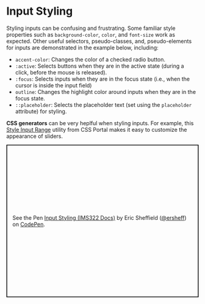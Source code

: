 # Input Styling

Styling inputs can be confusing and frustrating. Some familiar style properties such as `background-color`, `color`, and `font-size` work as expected. Other useful selectors, pseudo-classes, and, pseudo-elements for inputs are demonstrated in the example below, including:

- `accent-color`: Changes the color of a checked radio button.
- `:active`: Selects buttons when they are in the active state (during a click, before the mouse is released).
- `:focus`: Selects inputs when they are in the focus state (i.e., when the cursor is inside the input field)
- `outline`: Changes the highlight color around inputs when they are in the focus state.
- `::placeholder`: Selects the placeholder text (set using the `placeholder` attribute) for styling.

**CSS generators** can be very heplful when styling inputs. For example, this [Style Input Range](https://www.cssportal.com/style-input-range/) utility from CSS Portal makes it easy to customize the appearance of sliders.

<p class="codepen" data-height="400" data-default-tab="css,result" data-slug-hash="NWJRoYY" data-editable="true" data-user="ersheff" style="height: 400px; box-sizing: border-box; display: flex; align-items: center; justify-content: center; border: 2px solid; margin: 1em 0; padding: 1em;">
  <span>See the Pen <a href="https://codepen.io/ersheff/pen/NWJRoYY">
  Input Styling (IMS322 Docs)</a> by Eric Sheffield (<a href="https://codepen.io/ersheff">@ersheff</a>)
  on <a href="https://codepen.io">CodePen</a>.</span>
</p>
<script async src="https://cpwebassets.codepen.io/assets/embed/ei.js"></script>
